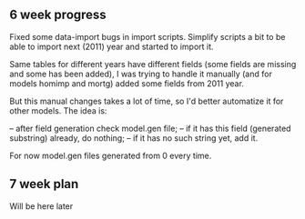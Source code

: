 ## 6 week progress

Fixed some data-import bugs in import scripts.
Simplify scripts a bit to be able to import next (2011) year and started to import it.

Same tables for different years have different fields 
(some fields are missing and some has been added), I was trying to handle it manually
(and for models homimp and mortg) added some fields from 2011 year.

But this manual changes takes a lot of time, so I'd better automatize it for other models.
The idea is:

– after field generation check model.gen file;
– if it has this field (generated substring) already, do nothing;
– if it has no such string yet, add it.

For now model.gen files generated from 0 every time.

## 7 week plan

Will be here later